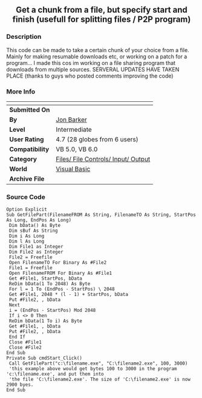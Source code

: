 ﻿<div align="center">

## Get a chunk from a file, but specify start and finish \(usefull for splitting files  / P2P program\)


</div>

### Description

This code can be made to take a certain chunk of your choice from a file. Mainly for making resumable downloads etc, or working on a patch for a program... I made this cos im working on a file sharing program that downloads from multiple sources. SERVERAL UPDATES HAVE TAKEN PLACE (thanks to guys who posted comments improving the code)
 
### More Info
 


<span>             |<span>
---                |---
**Submitted On**   |
**By**             |[Jon Barker](https://github.com/Planet-Source-Code/PSCIndex/blob/master/ByAuthor/jon-barker.md)
**Level**          |Intermediate
**User Rating**    |4.7 (28 globes from 6 users)
**Compatibility**  |VB 5\.0, VB 6\.0
**Category**       |[Files/ File Controls/ Input/ Output](https://github.com/Planet-Source-Code/PSCIndex/blob/master/ByCategory/files-file-controls-input-output__1-3.md)
**World**          |[Visual Basic](https://github.com/Planet-Source-Code/PSCIndex/blob/master/ByWorld/visual-basic.md)
**Archive File**   |[](https://github.com/Planet-Source-Code/jon-barker-get-a-chunk-from-a-file-but-specify-start-and-finish-usefull-for-splitting-file__1-35844/archive/master.zip)





### Source Code

```
Option Explicit
Sub GetFilePart(FilenameFROM As String, FilenameTO As String, StartPos As Long, EndPos As Long)
 Dim bData() As Byte
 Dim sBuf As String
 Dim i As Long
 Dim l As Long
 Dim File1 as Integer
 Dim File2 as Integer
 File2 = Freefile
 Open FilenameTO For Binary As #File2
 File1 = Freefile
 Open FilenameFROM For Binary As #File1
 Get #File1, StartPos, bData
 ReDim bData(1 To 2048) As Byte
 For l = 1 To (EndPos - StartPos) \ 2048
 Get #File1, 2048 * (l - 1) + StartPos, bData
 Put #File2, , bData
 Next
 i = (EndPos - StartPos) Mod 2048
 If i <> 0 Then
 ReDim bData(1 To i) As Byte
 Get #File1, , bData
 Put #File2, , bData
 End If
 Close #File1
 Close #File2
End Sub
Private Sub cmdStart_Click()
 Call GetFilePart("c:\filename.exe", "C:\filename2.exe", 100, 3000)
 'this example above would get bytes 100 to 3000 in the program 'c:\filename.exe', and put them into
 'the file 'C:\filename2.exe'. The size of 'C:\filename2.exe' is now 2900 byes.
End Sub
```

